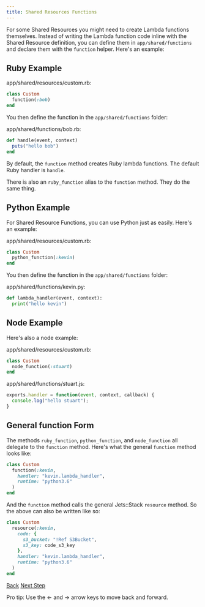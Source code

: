 ```yaml
---
title: Shared Resources Functions
---
```


For some Shared Resources you might need to create Lambda functions themselves. Instead of writing the Lambda function code inline with the Shared Resource definition, you can define them in `app/shared/functions` and declare them with the `function` helper. Here's an example:

## Ruby Example

app/shared/resources/custom.rb:

```ruby
class Custom
  function(:bob)
end
```

You then define the function in the `app/shared/functions` folder:

app/shared/functions/bob.rb:

```ruby
def handle(event, context)
  puts("hello bob")
end
```

By default, the `function` method creates Ruby lambda functions.  The default Ruby handler is `handle`.

There is also an `ruby_function` alias to the `function` method. They do the same thing.

## Python Example

For Shared Resource Functions, you can use Python just as easily.  Here's an example:

app/shared/resources/custom.rb:

```ruby
class Custom
  python_function(:kevin)
end
```
You then define the function in the `app/shared/functions` folder:

app/shared/functions/kevin.py:

```python
def lambda_handler(event, context):
  print("hello kevin")
```

## Node Example

Here's also a node example:

app/shared/resources/custom.rb:

```ruby
class Custom
  node_function(:stuart)
end
```
app/shared/functions/stuart.js:

```javascript
exports.handler = function(event, context, callback) {
  console.log("hello stuart");
}
```

## General function Form

The methods `ruby_function`, `python_function`, and `node_function` all delegate to the `function` method.  Here's what the general `function` method looks like:

```ruby
class Custom
  function(:kevin,
    handler: "kevin.lambda_handler",
    runtime: "python3.6"
  )
end
```

And the `function` method calls the general Jets::Stack `resource` method.  So the above can also be written like so:

```ruby
class Custom
  resource(:kevin,
    code: {
      s3_bucket: "!Ref S3Bucket",
      s3_key: code_s3_key
    },
    handler: "kevin.lambda_handler",
    runtime: "python3.6"
  )
end
```

<a id="prev" class="btn btn-basic" href="{% link _docs/shared-resources-depends-on.md %}">Back</a>
<a id="next" class="btn btn-primary" href="{% link _docs/jets-turbines.md %}">Next Step</a>
<p class="keyboard-tip">Pro tip: Use the <- and -> arrow keys to move back and forward.</p>
